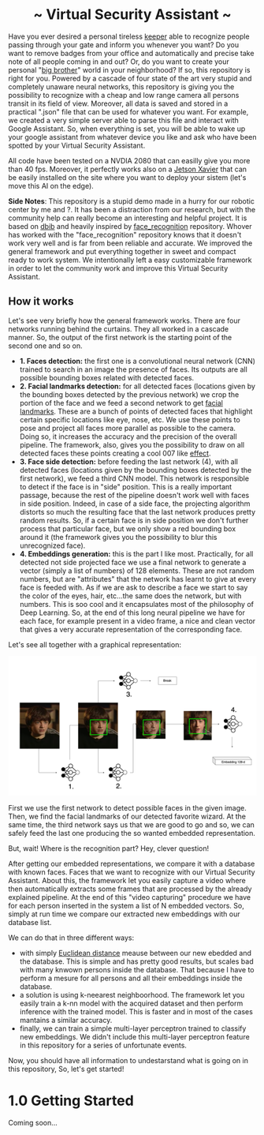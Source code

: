 <h1 align="center"> ~ Virtual Security Assistant ~ </h1>

Have you ever desired a personal tireless [keeper](https://media.urbanpost.it/wp-content/uploads/2019/03/ScreenShot2016-01-19at4.18.36PM.jpg) able to recognize people passing through your gate and inform you whenever you want? Do you want to remove badges from your office and automatically and precise take note of all people coming in and out? Or, do you want to create your personal "[big brother](https://qph.fs.quoracdn.net/main-qimg-d30d05225145292c4e9186a4c8fac778)" world in your neighborhood?
If so, this repository is right for you. Powered by a cascade of four state of the art very stupid and completely unaware neural networks, this repository is giving you the possibility to recognize with a cheap and low range camera all persons transit in its field of view. Moreover, all data is saved and stored in a practical ".json" file that can be used for whatever you want. For example, we created a very simple server able to parse this file and interact with Google Assistant. So, when everything is set, you will be able to wake up your google assistant from whatever device you like and ask who have been spotted by your Virtual Security Assistant. 

All code have been tested on a NVDIA 2080 that can easilly give you more than 40 fps. Moreover, it perfectly works also on a [Jetson Xavier](https://www.nvidia.com/it-it/autonomous-machines/embedded-systems/jetson-agx-xavier/) that can be easily installed on the site where you want to deploy your sistem (let's move this AI on the edge).

**Side Notes**:
This repository is a stupid demo made in a hurry for our robotic center by me and ?. It has been a distraction from our research, but with the community help can really become an interesting and helpful project. It is based on [dbib](http://dlib.net/) and heavily inspired by [face_recognition](https://github.com/ageitgey/face_recognition) repository. Whover has worked with the "face_recognition" repository knows that it doesn't work very well and is far from been reliable and accurate. We improved the general framework and put everything together in sweet and compact ready to work system. We intentionally left a easy customizable framework in order to let the community work and improve this Virtual Security Assistant.

## How it works

Let's see very briefly how the general framework works. There are four networks running behind the curtains. They all worked in a cascade manner. So, the output of the first network is the starting point of the second one and so on. 

- **1. Faces detection:** the first one is a convolutional neural network (CNN) trained to search in an image the presence of faces. Its outputs are all possible bounding boxes related with detected faces. 
- **2. Facial landmarks detection:** for all detected faces (locations given by the bounding boxes detected by the previous network) we crop the portion of the face and we feed a second network to get [facial landmarks](https://miro.medium.com/max/828/1*AbEg31EgkbXSQehuNJBlWg.png). These are a bunch of points of detected faces that highlight certain specific locations like eye, nose, etc. We use these points to pose and project all faces more parallel as possible to the camera. Doing so, it increases the accuracy and the precision of the overall pipeline. The framework, also, gives you the possibility to draw on all detected faces these points creating a cool 007 like [effect](https://article.images.consumerreports.org/f_auto/prod/content/dam/CRO%20Images%202019/Electronics/05May/CR-Electronics-InlineHero-Facebook-Clarifies-Facial-Recognition-05-19-v2).
- **3. Face side detection:** before feeding the last network (4), with all detected faces (locations given by the bounding boxes detected by the first network), we feed a third CNN model. This network is responsible to detect if the face is in "side" position. This is a really important passage, because the rest of the pipeline doesn't work well with faces in side position. Indeed, in case of a side face, the projecting algorithm distorts so much the resulting face that the last network produces pretty random results. So, if a certain face is in side position we don't further process that particular face, but we only show a red bounding box around it (the framework gives you the possibility to blur this unrecognized face).
- **4. Embeddings generation:** this is the part I like most. Practically, for all detected not side projected face we use a final network to generate a vector (simply a list of numbers) of 128 elements. These are not random numbers, but are "attributes" that the network has learnt to give at every face is feeded with. As if we are ask to describe a face we start to say the color of the eyes, hair, etc...the same does the network, but with numbers. This is soo cool and it encapsulates most of the philosophy of Deep Learning. So, at the end of this long neural pipeline we have for each face, for example present in a video frame, a nice and clean vector that gives a very accurate representation of the corresponding face.

Let's see all together with a graphical representation:

![Flow_chart of the recognition proces](images/flow_chart.png)

First we use the first network to detect possible faces in the given image. Then, we find the facial landmarks of our detected favorite wizard. At the same time, the third network says us that we are good to go and so, we can safely feed the last one producing the so wanted embedded representation.

But, wait! Where is the recognition part? Hey, clever question!

After getting our embedded representations, we compare it with a database with known faces. Faces that we want to recognize with our Virtual Security Assistant. About this, the framework let you easily capture a video where then automatically extracts some frames that are processed by the already explained pipeline. At the end of this "video capturing" procedure we have for each person inserted in the system a list of N embedded vectors. So, simply at run time we compare our extracted new embeddings with our database list.

We can do that in three different ways: 

- with simply [Euclidean distance](https://en.wikipedia.org/wiki/Euclidean_distance) meause between our new ebedded and the database. This is simple and has pretty good results, but scales bad with many knwown persons inside the database. That because I have to perform a mesure for all persons and all their embeddings inside the database.
- a solution is using k-neearest neighboorhood. The framework let you easily train a k-nn model with the acquired dataset and then perform inference with the trained model. This is faster and in most of the cases mantains a similar accuracy.
- finally, we can train a simple multi-layer perceptron trained to classify new embeddings. We didn't include this multi-layer perceptron feature in this repository for a series of unfortunate events.

Now, you should have all information to undestarstand what is going on in this repository, So, let's get started!

# 1.0 Getting Started

Coming soon...
